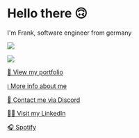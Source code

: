 # Hello there 🙃

I'm Frank, software engineer from germany

<p><img src="https://github-readme-stats-zeta-bice-58.vercel.app/api?username=Frank-Mayer&show_icons=true&theme=github_dark&count_private=true&hide_border=true" /></p>

<p><img src="https://github-readme-stats-zeta-bice-58.vercel.app/api/wakatime?custom_title=Most%20Used%20Languages%20This%20Week&username=tsukinoko&hide=Other,JSON,INI,netrw,Markdown,Vim%20Script,Git%20Config,textmate,Text,Bash,YAML,XML&theme=github_dark&layout=compact&hide_border=true"/></p>
  
[👀 View my portfolio](https://www.frank-mayer.io/portfolio)

[ℹ️ More info about me](https://www.frank-mayer.io)

[💬 Contact me via Discord](https://discordapp.com/users/383628783187394561)

[👨‍💻 Visit my LinkedIn](https://www.linkedin.com/in/frank-mayer-b85677214)

[🎧 Spotify](https://open.spotify.com/user/u73d67nen42ugnzo2zucxqotd?si=9f0df48fb51c42f5)
